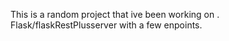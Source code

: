 This is a random project that ive been working on . 
Flask/flaskRestPlusserver with a few enpoints.
